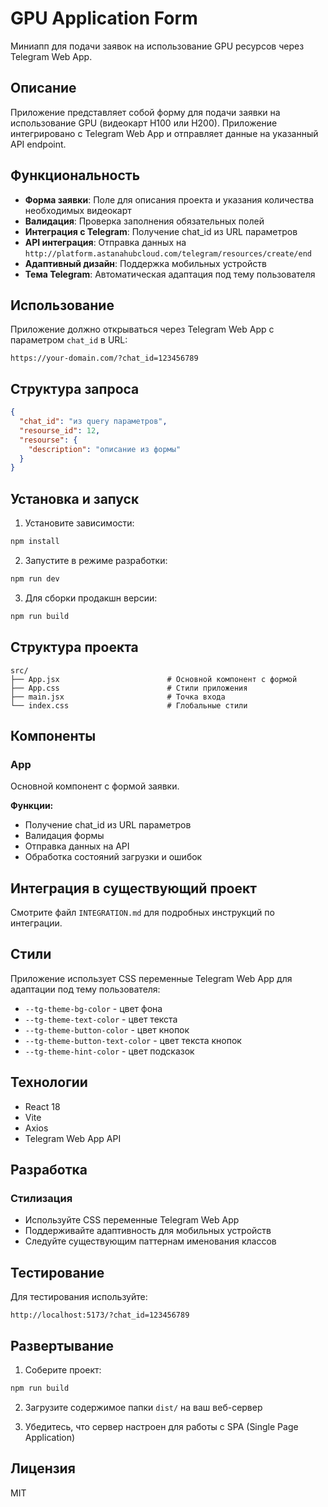 # GPU Application Form

Миниапп для подачи заявок на использование GPU ресурсов через Telegram Web App.

## Описание

Приложение представляет собой форму для подачи заявки на использование GPU (видеокарт H100 или H200). Приложение интегрировано с Telegram Web App и отправляет данные на указанный API endpoint.

## Функциональность

- **Форма заявки**: Поле для описания проекта и указания количества необходимых видеокарт
- **Валидация**: Проверка заполнения обязательных полей
- **Интеграция с Telegram**: Получение chat_id из URL параметров
- **API интеграция**: Отправка данных на `http://platform.astanahubcloud.com/telegram/resources/create/end`
- **Адаптивный дизайн**: Поддержка мобильных устройств
- **Тема Telegram**: Автоматическая адаптация под тему пользователя

## Использование

Приложение должно открываться через Telegram Web App с параметром `chat_id` в URL:
```
https://your-domain.com/?chat_id=123456789
```

## Структура запроса

```json
{
  "chat_id": "из query параметров",
  "resourse_id": 12,
  "resourse": {
    "description": "описание из формы"
  }
}
```

## Установка и запуск

1. Установите зависимости:
```bash
npm install
```

2. Запустите в режиме разработки:
```bash
npm run dev
```

3. Для сборки продакшн версии:
```bash
npm run build
```

## Структура проекта

```
src/
├── App.jsx                        # Основной компонент с формой
├── App.css                        # Стили приложения
├── main.jsx                       # Точка входа
└── index.css                      # Глобальные стили
```

## Компоненты

### App
Основной компонент с формой заявки.

**Функции:**
- Получение chat_id из URL параметров
- Валидация формы
- Отправка данных на API
- Обработка состояний загрузки и ошибок

## Интеграция в существующий проект

Смотрите файл `INTEGRATION.md` для подробных инструкций по интеграции.

## Стили

Приложение использует CSS переменные Telegram Web App для адаптации под тему пользователя:
- `--tg-theme-bg-color` - цвет фона
- `--tg-theme-text-color` - цвет текста
- `--tg-theme-button-color` - цвет кнопок
- `--tg-theme-button-text-color` - цвет текста кнопок
- `--tg-theme-hint-color` - цвет подсказок

## Технологии

- React 18
- Vite
- Axios
- Telegram Web App API

## Разработка

### Стилизация
- Используйте CSS переменные Telegram Web App
- Поддерживайте адаптивность для мобильных устройств
- Следуйте существующим паттернам именования классов

## Тестирование

Для тестирования используйте:
```
http://localhost:5173/?chat_id=123456789
```

## Развертывание

1. Соберите проект:
```bash
npm run build
```

2. Загрузите содержимое папки `dist/` на ваш веб-сервер

3. Убедитесь, что сервер настроен для работы с SPA (Single Page Application)

## Лицензия

MIT 